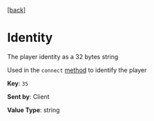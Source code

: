 [[back]](../CSP.md#header-keys)
# Identity
The player identity as a 32 bytes string

Used in the `connect` [method](./method.md) to identify the player

**Key**: `35`

**Sent by**: Client

**Value Type**: string